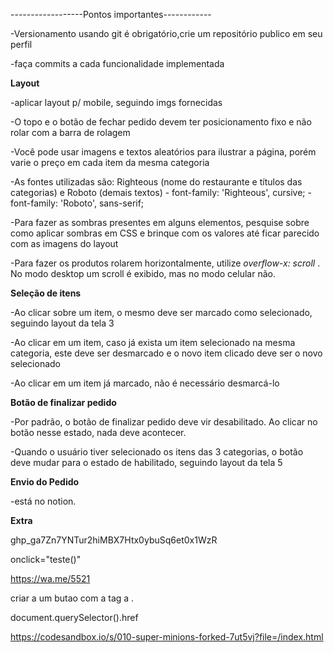 ------------------Pontos importantes------------


-Versionamento usando git é obrigatório,crie um repositório publico em seu perfil

-faça commits a cada funcionalidade implementada

**Layout**

-aplicar layout p/ mobile, seguindo imgs fornecidas

-O topo e o botão de fechar pedido devem ter posicionamento fixo e não rolar com a barra de rolagem

-Você pode usar imagens e textos aleatórios para ilustrar a página, porém varie o preço em cada item da mesma categoria

-As fontes utilizadas são: Righteous (nome do restaurante e títulos das categorias) e Roboto (demais textos)
    - font-family: 'Righteous', cursive;
    - font-family: 'Roboto', sans-serif;

-Para fazer as sombras presentes em alguns elementos, pesquise sobre como aplicar sombras em CSS e brinque com os valores até ficar parecido com as imagens do layout

-Para fazer os produtos rolarem horizontalmente, utilize  *overflow-x: scroll* . No modo desktop um scroll é exibido, mas no modo celular não.

**Seleção de itens**

-Ao clicar sobre um item, o mesmo deve ser marcado como selecionado, seguindo layout da tela 3

-Ao clicar em um item, caso já exista um item selecionado na mesma categoria, este deve ser desmarcado e o novo item clicado deve ser o novo selecionado

-Ao clicar em um item já marcado, não é necessário desmarcá-lo

**Botão de finalizar pedido**

-Por padrão, o botão de finalizar pedido deve vir desabilitado. Ao clicar no botão nesse estado, nada deve acontecer.

-Quando o usuário tiver selecionado os itens das 3 categorias, o botão deve mudar para o estado de habilitado, seguindo layout da tela 5


**Envio do Pedido**

-está no notion.



**Extra**

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


onclick="teste()"


https://wa.me/5521

criar a um butao com a tag a .

document.querySelector().href

https://codesandbox.io/s/010-super-minions-forked-7ut5vj?file=/index.html